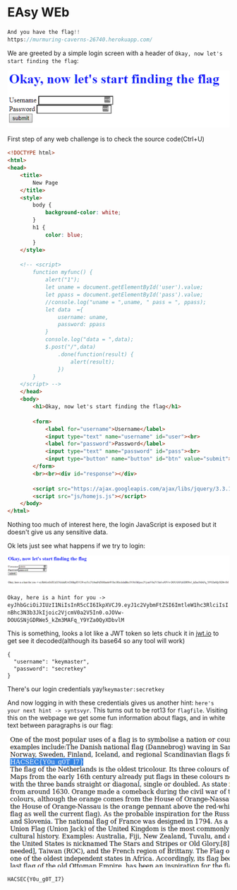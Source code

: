 # EAsy WEb

``` Go on, step by step,
And you have the flag!!
https://murmuring-caverns-26740.herokuapp.com/
```
We are greeted by a simple login screen with a header of `Okay, now let's start finding the flag`:

![webPage](Images/EasyWeb/webPage.png)

First step of any web challenge is to check the source code(Ctrl+U)
```html
<!DOCTYPE html>
<html>
<head>
	<title>
		New Page
	</title>
	<style>
		body {
			background-color: white;
		}
		h1 {
			color: blue;
		}
	</style>

	<!-- <script>
		function myfunc() {
			alert("1");
			let uname = document.getElementById('user').value;
			let ppass = document.getElementById('pass').value;
			//console.log("uname = ",uname, " pass = ", ppass);
			let data  ={
				username: uname,
				password: ppass
			}
			console.log("data = ",data);
			$.post("/",data)
				.done(function(result) {
					alert(result);
				})
		}
	</script> -->
	</head>
	<body>
		<h1>Okay, now let's start finding the flag</h1>

		<form>
			<label for="username">Username</label>
			<input type="text" name="username" id="user"><br>
			<label for="password">Password</label>
			<input type="text" name="password" id="pass"><br>
			<input type="button" name="button" id="btn" value="submit">
		</form>
		<br><br><div id="response"></div>

		<script src="https://ajax.googleapis.com/ajax/libs/jquery/3.3.1/jquery.min.js"></script>
		<script src="js/homejs.js"></script>
	</body>
</html>
```

Nothing too much of interest here, the login JavaScript is exposed but it doesn't give us any sensitive data.

Ok lets just see what happens if we try to login:

![login](Images/EasyWeb/login.png)

`Okay, here is a hint for you -> eyJhbGciOiJIUzI1NiIsInR5cCI6IkpXVCJ9.eyJ1c2VybmFtZSI6ImtleW1hc3RlciIsInBhc3N3b3JkIjoic2VjcmV0a2V5In0.oJOVw-DOUGSNjGDRWe5_kZm3MAFq_Y9YZa0QyXDbvlM`

This is something, looks a lot like a JWT token so lets chuck it in [jwt.io](https://jwt.io/) to get see it decoded(although its base64 so any tool will work)
```
{
  "username": "keymaster",
  "password": "secretkey"
}
```

There's our login credentials yay!`keymaster:secretkey`

And now logging in with these credentials gives us another hint:
`here's your next hint -> syntsvyr`. This turns out to be rot13 for `flagfile`. Visiting this on the webpage we get some fun information about flags, and in white text between paragraphs is our flag:

![flag](Images/EasyWeb/flag.png)

`HACSEC{Y0u_g0T_I7}
`
